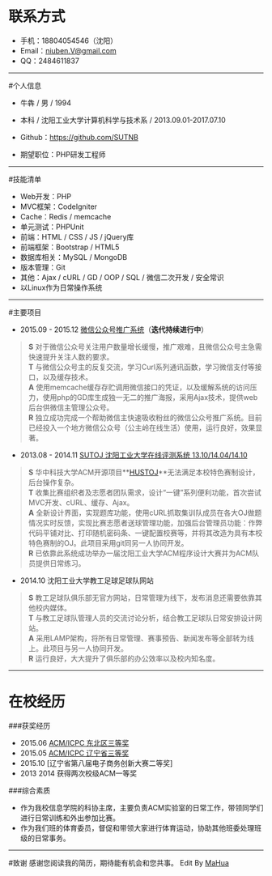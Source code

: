 # 联系方式
* 手机：18804054546（沈阳）
* Email：<niuben.V@gmail.com>
* QQ：2484611837

---

#个人信息
* 牛犇 / 男 / 1994
* 本科 / 沈阳工业大学计算机科学与技术系 / 2013.09.01-2017.07.10
* Github：<https://github.com/SUTNB>

* 期望职位：PHP研发工程师

---

#技能清单
* Web开发：PHP
* MVC框架：CodeIgniter
* Cache：Redis / memcache
* 单元测试：PHPUnit
* 前端：HTML / CSS / JS / jQuery库
* 前端框架：Bootstrap / HTML5
* 数据库相关：MySQL / MongoDB
* 版本管理：Git
* 其他：Ajax / cURL / GD / OOP / SQL / 微信二次开发 / 安全常识
* 以Linux作为日常操作系统 

---

#主要项目
* 2015.09 - 2015.12 [微信公众号推广系统](https://github.com/SUTNB/gzlhshwxe)（**迭代持续进行中**）
> **S** 对于微信公众号关注用户数量增长缓慢，推广艰难，且微信公众号主急需快速提升关注人数的要求。  
> **T** 与微信公众号主的反复交流，学习Curl系列通讯函数，学习微信支付等接口，以及缓存技术。  
> **A** 使用memcache缓存存贮调用微信接口的凭证，以及缓解系统的访问压力，使用php的GD库生成独一无二的推广海报，采用Ajax技术，提供web后台供微信主管理公众号。  
> **R** 独立成功完成一个帮助微信主快速吸收粉丝的微信公众号推广系统。目前已经投入一个地方微信公众号（公主岭在线生活）使用，运行良好，效果显著。  


* 2013.08 - 2014.11 [SUTOJ 沈阳工业大学在线评测系统 13.10/14.04/14.10](https://github.com/cwen-coder/nsut_oj)
> **S** 华中科技大学ACM开源项目**[HUSTOJ](https://code.google.com/p/hustoj/)**无法满足本校特色赛制设计，后台操作复杂。  
> **T** 收集比赛组织者及志愿者团队需求，设计“一键”系列便利功能，首次尝试MVC开发、cURL、缓存、Ajax。  
> **A** 全新设计界面，实现题库功能，使用cURL抓取集训队成员在各大OJ做题情况实时反馈，实现比赛志愿者送球管理功能，加强后台管理员功能：作弊代码平铺对比、打印随机密码条、一键配置校赛等，并将其改造为具有本校特色赛制的OJ。此项目采用git同另一人协同开发。  
> **R** 已依靠此系统成功举办一届沈阳工业大学ACM程序设计大赛并为ACM队员提供日常练习。


* 2014.10 沈阳工业大学教工足球足球队网站      
> **S** 教工足球队俱乐部无官方网站，日常管理为线下，发布消息还需要依靠其他校内媒体。     
> **T** 与教工足球队管理人员的交流讨论分析，结合教工足球队日常安排设计网站。  
> **A** 采用LAMP架构，将所有日常管理、赛事预告、新闻发布等全部转为线上。此项目与另一人协同开发。   
> **R** 运行良好，大大提升了俱乐部的办公效率以及校内知名度。  

---

# 在校经历
###获奖经历
* 2015.06 [ACM/ICPC 东北区三等奖]()
* 2015.05 [ACM/ICPC 辽宁省三等奖]()
* 2015.10 [辽宁省第八届电子商务创新大赛二等奖]
* 2013 2014 获得两次校级ACM一等奖

###综合素质
* 作为我校信息学院的科协主席，主要负责ACM实验室的日常工作，带领同学们进行日常训练和外出参加比赛。
* 作为我们班的体育委员，督促和带领大家进行体育运动，协助其他班委处理班级的日常事务。

---

#致谢
感谢您阅读我的简历，期待能有机会和您共事。
Edit By [MaHua](http://mahua.jser.me)

